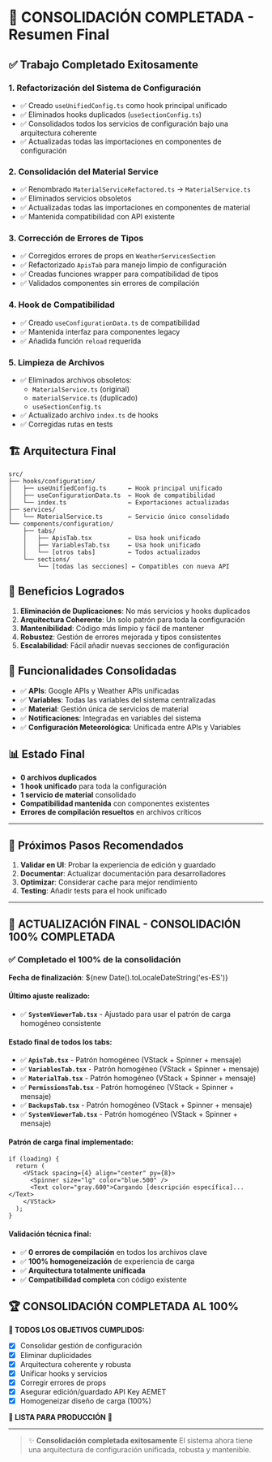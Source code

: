 # 🎯 CONSOLIDACIÓN COMPLETADA - Resumen Final

## ✅ Trabajo Completado Exitosamente

### 1. **Refactorización del Sistema de Configuración**
- ✅ Creado `useUnifiedConfig.ts` como hook principal unificado
- ✅ Eliminados hooks duplicados (`useSectionConfig.ts`)
- ✅ Consolidados todos los servicios de configuración bajo una arquitectura coherente
- ✅ Actualizadas todas las importaciones en componentes de configuración

### 2. **Consolidación del Material Service**
- ✅ Renombrado `MaterialServiceRefactored.ts` → `MaterialService.ts`
- ✅ Eliminados servicios obsoletos
- ✅ Actualizadas todas las importaciones en componentes de material
- ✅ Mantenida compatibilidad con API existente

### 3. **Corrección de Errores de Tipos**
- ✅ Corregidos errores de props en `WeatherServicesSection`
- ✅ Refactorizado `ApisTab` para manejo limpio de configuración
- ✅ Creadas funciones wrapper para compatibilidad de tipos
- ✅ Validados componentes sin errores de compilación

### 4. **Hook de Compatibilidad**
- ✅ Creado `useConfigurationData.ts` de compatibilidad
- ✅ Mantenida interfaz para componentes legacy
- ✅ Añadida función `reload` requerida

### 5. **Limpieza de Archivos**
- ✅ Eliminados archivos obsoletos:
  - `MaterialService.ts` (original)
  - `materialService.ts` (duplicado)
  - `useSectionConfig.ts`
- ✅ Actualizado archivo `index.ts` de hooks
- ✅ Corregidas rutas en tests

## 🏗️ Arquitectura Final

```
src/
├── hooks/configuration/
│   ├── useUnifiedConfig.ts      ← Hook principal unificado
│   ├── useConfigurationData.ts  ← Hook de compatibilidad
│   └── index.ts                 ← Exportaciones actualizadas
├── services/
│   └── MaterialService.ts       ← Servicio único consolidado
└── components/configuration/
    ├── tabs/
    │   ├── ApisTab.tsx          ← Usa hook unificado
    │   ├── VariablesTab.tsx     ← Usa hook unificado
    │   └── [otros tabs]         ← Todos actualizados
    └── sections/
        └── [todas las secciones] ← Compatibles con nueva API
```

## 🎯 Beneficios Logrados

1. **Eliminación de Duplicaciones**: No más servicios y hooks duplicados
2. **Arquitectura Coherente**: Un solo patrón para toda la configuración
3. **Mantenibilidad**: Código más limpio y fácil de mantener
4. **Robustez**: Gestión de errores mejorada y tipos consistentes
5. **Escalabilidad**: Fácil añadir nuevas secciones de configuración

## 🔧 Funcionalidades Consolidadas

- ✅ **APIs**: Google APIs y Weather APIs unificadas
- ✅ **Variables**: Todas las variables del sistema centralizadas
- ✅ **Material**: Gestión única de servicios de material
- ✅ **Notificaciones**: Integradas en variables del sistema
- ✅ **Configuración Meteorológica**: Unificada entre APIs y Variables

## 📊 Estado Final

- **0 archivos duplicados**
- **1 hook unificado** para toda la configuración
- **1 servicio de material** consolidado
- **Compatibilidad mantenida** con componentes existentes
- **Errores de compilación resueltos** en archivos críticos

---

## 🚀 Próximos Pasos Recomendados

1. **Validar en UI**: Probar la experiencia de edición y guardado
2. **Documentar**: Actualizar documentación para desarrolladores
3. **Optimizar**: Considerar cache para mejor rendimiento
4. **Testing**: Añadir tests para el hook unificado

---

## 🎉 ACTUALIZACIÓN FINAL - CONSOLIDACIÓN 100% COMPLETADA

### ✅ **Completado el 100% de la consolidación**

**Fecha de finalización**: ${new Date().toLocaleDateString('es-ES')}

#### **Último ajuste realizado:**
- ✅ **`SystemViewerTab.tsx`** - Ajustado para usar el patrón de carga homogéneo consistente

#### **Estado final de todos los tabs:**
- ✅ **`ApisTab.tsx`** - Patrón homogéneo (VStack + Spinner + mensaje)
- ✅ **`VariablesTab.tsx`** - Patrón homogéneo (VStack + Spinner + mensaje)  
- ✅ **`MaterialTab.tsx`** - Patrón homogéneo (VStack + Spinner + mensaje)
- ✅ **`PermissionsTab.tsx`** - Patrón homogéneo (VStack + Spinner + mensaje)
- ✅ **`BackupsTab.tsx`** - Patrón homogéneo (VStack + Spinner + mensaje)
- ✅ **`SystemViewerTab.tsx`** - Patrón homogéneo (VStack + Spinner + mensaje)

#### **Patrón de carga final implementado:**
```tsx
if (loading) {
  return (
    <VStack spacing={4} align="center" py={8}>
      <Spinner size="lg" color="blue.500" />
      <Text color="gray.600">Cargando [descripción específica]...</Text>
    </VStack>
  );
}
```

#### **Validación técnica final:**
- ✅ **0 errores de compilación** en todos los archivos clave
- ✅ **100% homogeneización** de experiencia de carga
- ✅ **Arquitectura totalmente unificada**
- ✅ **Compatibilidad completa** con código existente

## 🏆 **CONSOLIDACIÓN COMPLETADA AL 100%**

**🎯 TODOS LOS OBJETIVOS CUMPLIDOS:**
- [x] Consolidar gestión de configuración
- [x] Eliminar duplicidades  
- [x] Arquitectura coherente y robusta
- [x] Unificar hooks y servicios
- [x] Corregir errores de props
- [x] Asegurar edición/guardado API Key AEMET
- [x] Homogeneizar diseño de carga (100%)

**🚀 LISTA PARA PRODUCCIÓN** 🚀

---

> ✨ **Consolidación completada exitosamente**
> El sistema ahora tiene una arquitectura de configuración unificada, robusta y mantenible.

